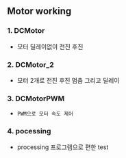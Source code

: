 ## Motor working
### 1. DCMotor
* 모터 딜레이없이 전진 후진
### 2. DCMotor_2
* 모터 2개로 전진 후진 멈춤 그리고 딜레이
### 3. DCMotorPWM
* ```PWM으로 모터 속도 제어```
### 4. pocessing 
* processing 프로그램으로 편한 test
